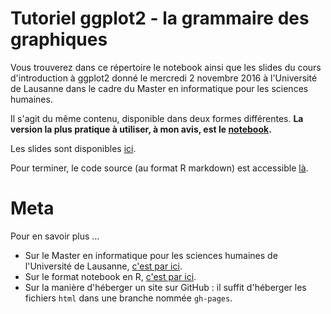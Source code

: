# Tutoriel ggplot2 - la grammaire des graphiques

Vous trouverez dans ce répertoire le notebook ainsi que les slides du cours d'introduction à ggplot2 donné le mercredi 2 novembre 2016 à l'Université de Lausanne dans le cadre du Master en informatique pour les sciences humaines.

Il s'agit du même contenu, disponible dans deux formes différentes. **La version la plus pratique à utiliser, à mon avis, est le [notebook](https://yrochat.github.io/ggplot2_tuto/ggplot2.nb.html).**

Les slides sont disponibles [ici](https://yrochat.github.io/ggplot2_tuto).

Pour terminer, le code source (au format R markdown) est accessible [là](https://github.com/yrochat/ggplot2_tuto/blob/gh-pages/ggplot2.Rmd).

# Meta

Pour en savoir plus …

- Sur le Master en informatique pour les sciences humaines de l'Université de Lausanne, [c'est par ici](https://applicationspub.unil.ch/interpub/noauth/php/Ud/structureCoursPdf.php?v_ueid=174&v_etapeid1=28945&v_semposselected=-1&v_langue=fr&v_isinterne=1&noPages=1).
- Sur le format notebook en R, [c'est par ici](http://rmarkdown.rstudio.com/r_notebooks.html).
- Sur la manière d'héberger un site sur GitHub : il suffit d'héberger les fichiers `html` dans une branche nommée `gh-pages`.
